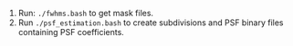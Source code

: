 1. Run: `./fwhms.bash` to get mask files.
2. Run `./psf_estimation.bash` to create subdivisions and PSF binary files containing PSF coefficients.
